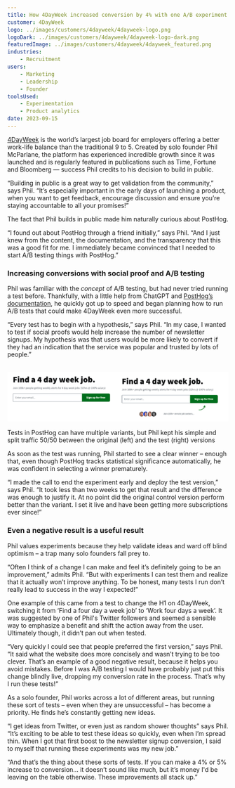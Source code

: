 ```yaml
---
title: How 4DayWeek increased conversion by 4% with one A/B experiment
customer: 4DayWeek
logo: ../images/customers/4dayweek/4dayweek-logo.png
logoDark: ../images/customers/4dayweek/4dayweek-logo-dark.png
featuredImage: ../images/customers/4dayweek/4dayweek_featured.png
industries:
    - Recruitment
users:
    - Marketing
    - Leadership
    - Founder
toolsUsed:
    - Experimentation
    - Product analytics
date: 2023-09-15
---
```


[4DayWeek](https://4dayweek.io/) is the world’s largest job board for employers offering a better work-life balance than the traditional 9 to 5. Created by solo founder Phil McParlane, the platform has experienced incredible growth since it was launched and is regularly featured in publications such as Time, Fortune and Bloomberg — success Phil credits to his decision to build in public. 

“Building in public is a great way to get validation from the community,” says Phil. “It’s especially important in the early days of launching a product, when you want to get feedback, encourage discussion and ensure you’re staying accountable to all your promises!”

The fact that Phil builds in public made him naturally curious about PostHog. 

“I found out about PostHog through a friend initially,” says Phil. “And I just knew from the content, the documentation, and the transparency that this was a good fit for me. I immediately became convinced that I needed to start A/B testing things with PostHog.”

### Increasing conversions with social proof and A/B testing

Phil was familiar with the _concept_ of A/B testing, but had never tried running a test before. Thankfully, with a little help from ChatGPT and [PostHog’s documentation](/tutorials/categories/experimentation), he quickly got up to speed and began planning how to run A/B tests that could make 4DayWeek even more successful.  

“Every test has to begin with a hypothesis,” says Phil. “In my case, I wanted to test if social proofs would help increase the number of newsletter signups. My hypothesis was that users would be more likely to convert if they had an indication that the service was popular and trusted by lots of people.”

​
![PostHog 4dayweek experiment](../images/customers/4dayweek/4dayweek-before-after.png)
<Caption>Tests in PostHog can have multiple variants, but Phil kept his simple and split traffic 50/50 between the original (left) and the test (right) versions</Caption>


As soon as the test was running, Phil started to see a clear winner – enough that, even though PostHog tracks statistical significance automatically, he was confident in selecting a winner prematurely. 

“I made the call to end the experiment early and deploy the test version,” says Phil. “It took less than two weeks to get that result and the difference was enough to justify it. At no point did the original control version perform better than the variant. I set it live and have been getting more subscriptions ever since!” 

<BorderWrapper>
<Quote
    imageSource="/images/customers/4dayweek_phil.jpg"
    size="md"
    name="Phil McParlane"
    title="Founder, 4DayWeek"
    quote={`“I started testing, then I started tracking events and building dashboards too. I realized PostHog is something I’ve been looking for for a while — somewhere  I can have all the tools and analytics I need all in one place.”`}
/>
</BorderWrapper>

### Even a negative result is a useful result

Phil values experiments because they help validate ideas and ward off blind optimism – a trap many solo founders fall prey to. 

“Often I think of a change I can make and feel it’s definitely going to be an improvement,” admits Phil. “But with experiments I can test them and realize that it actually won’t improve anything. To be honest, many tests I run don’t really lead to success in the way I expected!”

One example of this came from a test to change the H1 on 4DayWeek, switching it from ‘Find a four day a week job’ to ‘Work four days a week’. It was suggested by one of Phil's Twitter followers and seemed a sensible way to emphasize a benefit and shift the action away from the user. Ultimately though, it didn’t pan out when tested. 

“Very quickly I could see that people preferred the first version,” says Phil. “It said what the website does more concisely and wasn’t trying to be too clever. That’s an example of a good negative result, because it helps you avoid mistakes. Before I was A/B testing I would have probably just put this change blindly live, dropping my conversion rate in the process. That’s why I run these tests!”

As a solo founder, Phil works across a lot of different areas, but running these sort of tests – even when they are unsuccessful – has become a priority. He finds he’s constantly getting new ideas. 

“I get ideas from Twitter, or even just as random shower thoughts” says Phil. “It’s exciting to be able to test these ideas so quickly, even when I’m spread thin. When I got that first boost to the newsletter signup conversion, I said to myself that running these experiments was my new job.”

“And that’s the thing about these sorts of tests. If you can make a 4% or 5% increase to conversion... it doesn’t sound like much, but it’s money I'd be leaving on the table otherwise. These improvements all stack up.”

